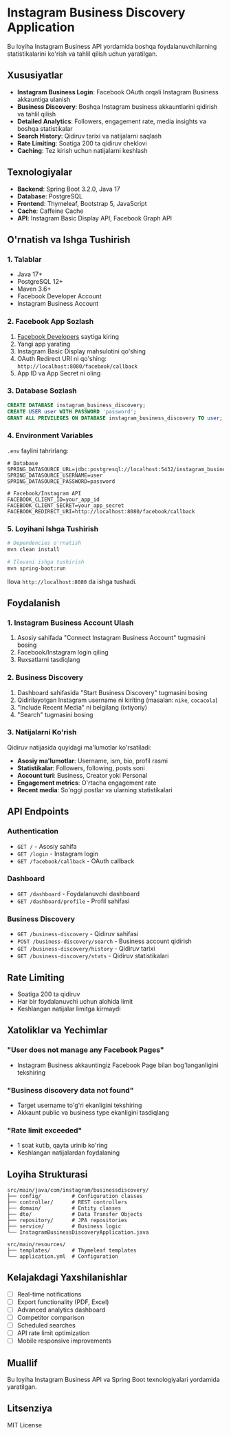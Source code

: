 # Instagram Business Discovery Application

Bu loyiha Instagram Business API yordamida boshqa foydalanuvchilarning statistikalarini ko'rish va tahlil qilish uchun yaratilgan.

## Xususiyatlar

- **Instagram Business Login**: Facebook OAuth orqali Instagram Business akkauntiga ulanish
- **Business Discovery**: Boshqa Instagram business akkauntlarini qidirish va tahlil qilish
- **Detailed Analytics**: Followers, engagement rate, media insights va boshqa statistikalar
- **Search History**: Qidiruv tarixi va natijalarni saqlash
- **Rate Limiting**: Soatiga 200 ta qidiruv cheklovi
- **Caching**: Tez kirish uchun natijalarni keshlash

## Texnologiyalar

- **Backend**: Spring Boot 3.2.0, Java 17
- **Database**: PostgreSQL
- **Frontend**: Thymeleaf, Bootstrap 5, JavaScript
- **Cache**: Caffeine Cache
- **API**: Instagram Basic Display API, Facebook Graph API

## O'rnatish va Ishga Tushirish

### 1. Talablar

- Java 17+
- PostgreSQL 12+
- Maven 3.6+
- Facebook Developer Account
- Instagram Business Account

### 2. Facebook App Sozlash

1. [Facebook Developers](https://developers.facebook.com/) saytiga kiring
2. Yangi app yarating
3. Instagram Basic Display mahsulotini qo'shing
4. OAuth Redirect URI ni qo'shing: `http://localhost:8080/facebook/callback`
5. App ID va App Secret ni oling

### 3. Database Sozlash

```sql
CREATE DATABASE instagram_business_discovery;
CREATE USER user WITH PASSWORD 'password';
GRANT ALL PRIVILEGES ON DATABASE instagram_business_discovery TO user;
```

### 4. Environment Variables

`.env` faylini tahrirlang:

```env
# Database
SPRING_DATASOURCE_URL=jdbc:postgresql://localhost:5432/instagram_business_discovery
SPRING_DATASOURCE_USERNAME=user
SPRING_DATASOURCE_PASSWORD=password

# Facebook/Instagram API
FACEBOOK_CLIENT_ID=your_app_id
FACEBOOK_CLIENT_SECRET=your_app_secret
FACEBOOK_REDIRECT_URI=http://localhost:8080/facebook/callback
```

### 5. Loyihani Ishga Tushirish

```bash
# Dependencies o'rnatish
mvn clean install

# Ilovani ishga tushirish
mvn spring-boot:run
```

Ilova `http://localhost:8080` da ishga tushadi.

## Foydalanish

### 1. Instagram Business Account Ulash

1. Asosiy sahifada "Connect Instagram Business Account" tugmasini bosing
2. Facebook/Instagram login qiling
3. Ruxsatlarni tasdiqlang

### 2. Business Discovery

1. Dashboard sahifasida "Start Business Discovery" tugmasini bosing
2. Qidirilayotgan Instagram username ni kiriting (masalan: `nike`, `cocacola`)
3. "Include Recent Media" ni belgilang (ixtiyoriy)
4. "Search" tugmasini bosing

### 3. Natijalarni Ko'rish

Qidiruv natijasida quyidagi ma'lumotlar ko'rsatiladi:

- **Asosiy ma'lumotlar**: Username, ism, bio, profil rasmi
- **Statistikalar**: Followers, following, posts soni
- **Account turi**: Business, Creator yoki Personal
- **Engagement metrics**: O'rtacha engagement rate
- **Recent media**: So'nggi postlar va ularning statistikalari

## API Endpoints

### Authentication
- `GET /` - Asosiy sahifa
- `GET /login` - Instagram login
- `GET /facebook/callback` - OAuth callback

### Dashboard
- `GET /dashboard` - Foydalanuvchi dashboard
- `GET /dashboard/profile` - Profil sahifasi

### Business Discovery
- `GET /business-discovery` - Qidiruv sahifasi
- `POST /business-discovery/search` - Business account qidirish
- `GET /business-discovery/history` - Qidiruv tarixi
- `GET /business-discovery/stats` - Qidiruv statistikalari

## Rate Limiting

- Soatiga 200 ta qidiruv
- Har bir foydalanuvchi uchun alohida limit
- Keshlangan natijalar limitga kirmaydi

## Xatoliklar va Yechimlar

### "User does not manage any Facebook Pages"
- Instagram Business akkauntingiz Facebook Page bilan bog'langanligini tekshiring

### "Business discovery data not found"
- Target username to'g'ri ekanligini tekshiring
- Akkaunt public va business type ekanligini tasdiqlang

### "Rate limit exceeded"
- 1 soat kutib, qayta urinib ko'ring
- Keshlangan natijalardan foydalaning

## Loyiha Strukturasi

```
src/main/java/com/instagram/businessdiscovery/
├── config/          # Configuration classes
├── controller/      # REST controllers
├── domain/          # Entity classes
├── dto/             # Data Transfer Objects
├── repository/      # JPA repositories
├── service/         # Business logic
└── InstagramBusinessDiscoveryApplication.java

src/main/resources/
├── templates/       # Thymeleaf templates
└── application.yml  # Configuration
```

## Kelajakdagi Yaxshilanishlar

- [ ] Real-time notifications
- [ ] Export functionality (PDF, Excel)
- [ ] Advanced analytics dashboard
- [ ] Competitor comparison
- [ ] Scheduled searches
- [ ] API rate limit optimization
- [ ] Mobile responsive improvements

## Muallif

Bu loyiha Instagram Business API va Spring Boot texnologiyalari yordamida yaratilgan.

## Litsenziya

MIT License